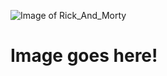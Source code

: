 ![Image of Rick_And_Morty](https://cdn-images-1.medium.com/max/900/1*cBie_JM1QFY78KfvOw2GoQ.png)
# Image goes here!
